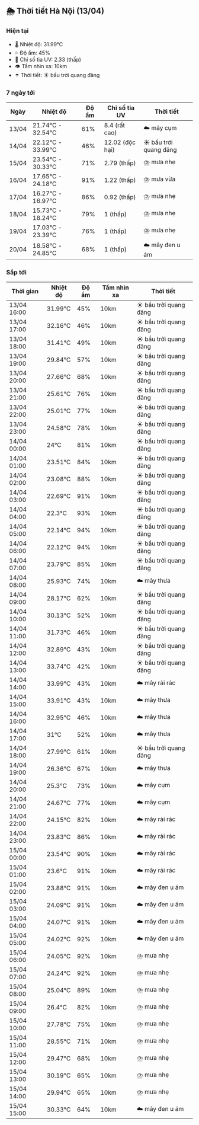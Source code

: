 ## 🌦️ Thời tiết Hà Nội (13/04)

### Hiện tại

- 🌡️ Nhiệt độ: 31.99℃
- 💦 Độ ẩm: 45%
- 🌟 Chỉ số tia UV: 2.33 (thấp)
- 👁️ Tầm nhìn xa: 10km
- ☂️ Thời tiết: ☀️ bầu trời quang đãng

### 7 ngày tới

| Ngày | Nhiệt độ | Độ ẩm | Chỉ số tia UV | Thời tiết |
| --- | --- | --- | --- | --- |
| 13/04 | 21.74℃ - 32.54℃ | 61% | 8.4 (rất cao) | ☁️ mây cụm |
| 14/04 | 22.12℃ - 33.99℃ | 46% | 12.02 (độc hại) | ☀️ bầu trời quang đãng |
| 15/04 | 23.54℃ - 30.33℃ | 71% | 2.79 (thấp) | ⛈️ mưa nhẹ |
| 16/04 | 17.65℃ - 24.18℃ | 91% | 1.22 (thấp) | ⛈️ mưa vừa |
| 17/04 | 16.27℃ - 16.97℃ | 86% | 0.92 (thấp) | ⛈️ mưa nhẹ |
| 18/04 | 15.73℃ - 18.24℃ | 79% | 1 (thấp) | ⛈️ mưa nhẹ |
| 19/04 | 17.03℃ - 23.39℃ | 76% | 1 (thấp) | ⛈️ mưa nhẹ |
| 20/04 | 18.58℃ - 24.85℃ | 68% | 1 (thấp) | ☁️ mây đen u ám |

### Sắp tới

| Thời gian | Nhiệt độ | Độ ẩm | Tầm nhìn xa | Thời tiết |
| --- | --- | --- | --- | --- |
| 13/04 16:00 | 31.99℃ | 45% | 10km | ☀️ bầu trời quang đãng |
| 13/04 17:00 | 32.16℃ | 46% | 10km | ☀️ bầu trời quang đãng |
| 13/04 18:00 | 31.41℃ | 49% | 10km | ☀️ bầu trời quang đãng |
| 13/04 19:00 | 29.84℃ | 57% | 10km | ☀️ bầu trời quang đãng |
| 13/04 20:00 | 27.66℃ | 68% | 10km | ☀️ bầu trời quang đãng |
| 13/04 21:00 | 25.61℃ | 76% | 10km | ☀️ bầu trời quang đãng |
| 13/04 22:00 | 25.01℃ | 77% | 10km | ☀️ bầu trời quang đãng |
| 13/04 23:00 | 24.58℃ | 78% | 10km | ☀️ bầu trời quang đãng |
| 14/04 00:00 | 24℃ | 81% | 10km | ☀️ bầu trời quang đãng |
| 14/04 01:00 | 23.51℃ | 84% | 10km | ☀️ bầu trời quang đãng |
| 14/04 02:00 | 23.08℃ | 88% | 10km | ☀️ bầu trời quang đãng |
| 14/04 03:00 | 22.69℃ | 91% | 10km | ☀️ bầu trời quang đãng |
| 14/04 04:00 | 22.3℃ | 93% | 10km | ☀️ bầu trời quang đãng |
| 14/04 05:00 | 22.14℃ | 94% | 10km | ☀️ bầu trời quang đãng |
| 14/04 06:00 | 22.12℃ | 94% | 10km | ☀️ bầu trời quang đãng |
| 14/04 07:00 | 23.79℃ | 85% | 10km | ☀️ bầu trời quang đãng |
| 14/04 08:00 | 25.93℃ | 74% | 10km | ☁️ mây thưa |
| 14/04 09:00 | 28.17℃ | 62% | 10km | ☀️ bầu trời quang đãng |
| 14/04 10:00 | 30.13℃ | 52% | 10km | ☀️ bầu trời quang đãng |
| 14/04 11:00 | 31.73℃ | 46% | 10km | ☀️ bầu trời quang đãng |
| 14/04 12:00 | 32.89℃ | 43% | 10km | ☀️ bầu trời quang đãng |
| 14/04 13:00 | 33.74℃ | 42% | 10km | ☀️ bầu trời quang đãng |
| 14/04 14:00 | 33.99℃ | 43% | 10km | ☁️ mây rải rác |
| 14/04 15:00 | 33.91℃ | 43% | 10km | ☁️ mây thưa |
| 14/04 16:00 | 32.95℃ | 46% | 10km | ☁️ mây thưa |
| 14/04 17:00 | 31℃ | 52% | 10km | ☁️ mây thưa |
| 14/04 18:00 | 27.99℃ | 61% | 10km | ☀️ bầu trời quang đãng |
| 14/04 19:00 | 26.36℃ | 67% | 10km | ☁️ mây thưa |
| 14/04 20:00 | 25.3℃ | 73% | 10km | ☁️ mây cụm |
| 14/04 21:00 | 24.67℃ | 77% | 10km | ☁️ mây cụm |
| 14/04 22:00 | 24.15℃ | 82% | 10km | ☁️ mây rải rác |
| 14/04 23:00 | 23.83℃ | 86% | 10km | ☁️ mây rải rác |
| 15/04 00:00 | 23.54℃ | 90% | 10km | ☁️ mây rải rác |
| 15/04 01:00 | 23.6℃ | 91% | 10km | ☁️ mây rải rác |
| 15/04 02:00 | 23.88℃ | 91% | 10km | ☁️ mây đen u ám |
| 15/04 03:00 | 24.09℃ | 91% | 10km | ☁️ mây đen u ám |
| 15/04 04:00 | 24.07℃ | 91% | 10km | ☁️ mây đen u ám |
| 15/04 05:00 | 24.02℃ | 92% | 10km | ☁️ mây đen u ám |
| 15/04 06:00 | 24.05℃ | 92% | 10km | ⛈️ mưa nhẹ |
| 15/04 07:00 | 24.24℃ | 92% | 10km | ⛈️ mưa nhẹ |
| 15/04 08:00 | 25.04℃ | 89% | 10km | ⛈️ mưa nhẹ |
| 15/04 09:00 | 26.4℃ | 82% | 10km | ⛈️ mưa nhẹ |
| 15/04 10:00 | 27.78℃ | 75% | 10km | ⛈️ mưa nhẹ |
| 15/04 11:00 | 28.55℃ | 71% | 10km | ⛈️ mưa nhẹ |
| 15/04 12:00 | 29.47℃ | 68% | 10km | ⛈️ mưa nhẹ |
| 15/04 13:00 | 30.19℃ | 65% | 10km | ⛈️ mưa nhẹ |
| 15/04 14:00 | 29.94℃ | 65% | 10km | ⛈️ mưa nhẹ |
| 15/04 15:00 | 30.33℃ | 64% | 10km | ☁️ mây đen u ám |
